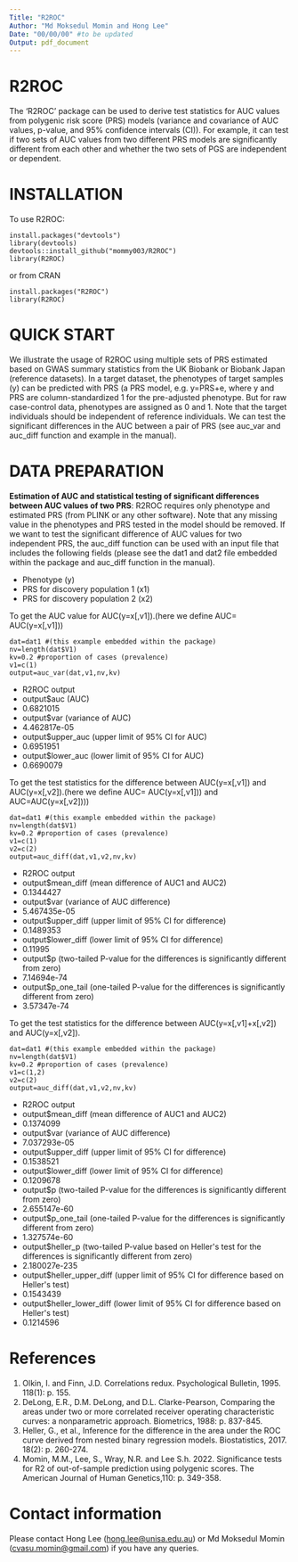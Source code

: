 ```yaml
---
Title: "R2ROC"
Author: "Md Moksedul Momin and Hong Lee"
Date: "00/00/00" #to be updated
Output: pdf_document
---
```


# R2ROC
The ‘R2ROC’ package can be used to derive test statistics for AUC values from polygenic risk score (PRS) models (variance and covariance of AUC values, p-value, and 95% confidence intervals (CI)). For example, it can test if two sets of AUC values from two different PRS models are significantly different from each other and whether the two sets of PGS are independent or dependent. 

# INSTALLATION
To use R2ROC:
```
install.packages("devtools")
library(devtools)
devtools::install_github("mommy003/R2ROC")
library(R2ROC)
```
 or from CRAN
```
install.packages("R2ROC") 
library(R2ROC)
```
# QUICK START
We illustrate the usage of R2ROC using multiple sets of PRS estimated based on GWAS summary statistics from the UK Biobank or Biobank Japan (reference datasets). In a target dataset, the phenotypes of target samples (y) can be predicted with PRS (a PRS model, e.g. y=PRS+e, where y and PRS are column-standardized 1 for the pre-adjusted phenotype. But for raw case-control data, phenotypes are assigned as 0 and 1. Note that the target individuals should be independent of reference individuals. We can test the significant differences in the AUC between a pair of PRS (see auc_var and auc_diff function and example in the manual).

# DATA PREPARATION
**Estimation of AUC and statistical testing of significant differences between AUC values of two PRS**:
R2ROC requires only phenotype and estimated PRS (from PLINK or any other software). Note that any missing value in the phenotypes and PRS tested in the model should be removed. If we want to test the significant difference of AUC values for two independent PRS, the auc_diff function can be used with an input file that includes the following fields (please see the dat1 and dat2 file embedded within the package and auc_diff function in the manual).
- Phenotype (y)
- PRS for discovery population 1 (x1)
- PRS for discovery population 2 (x2)

To get the AUC value for AUC(y=x[,v1]).(here we define AUC= AUC(y=x[,v1]))
```
dat=dat1 #(this example embedded within the package)
nv=length(dat$V1)
kv=0.2 #proportion of cases (prevalence)
v1=c(1)
output=auc_var(dat,v1,nv,kv)
```
- R2ROC output
- output$auc (AUC)
- 0.6821015
- output$var (variance of AUC)
- 4.462817e-05
- output$upper_auc (upper limit of 95% CI for AUC)
- 0.6951951
- output$lower_auc (lower limit of 95% CI for AUC)
- 0.6690079
  
To get the test statistics for the difference between AUC(y=x[,v1]) and AUC(y=x[,v2]).(here we define AUC= AUC(y=x[,v1])) and AUC=AUC(y=x[,v2])))
```
dat=dat1 #(this example embedded within the package)
nv=length(dat$V1)
kv=0.2 #proportion of cases (prevalence)
v1=c(1)
v2=c(2)
output=auc_diff(dat,v1,v2,nv,kv)
```
- R2ROC output
- output$mean_diff (mean difference of AUC1 and AUC2)
- 0.1344427
- output$var (variance of AUC difference)
- 5.467435e-05
- output$upper_diff (upper limit of 95% CI for difference)
- 0.1489353
- output$lower_diff (lower limit of 95% CI for difference)
- 0.11995
- output$p (two-tailed P-value for the differences is significantly different from zero)
- 7.14694e-74
- output$p_one_tail (one-tailed P-value for the differences is significantly different from zero)
- 3.57347e-74

To get the test statistics for the difference between AUC(y=x[,v1]+x[,v2]) and AUC(y=x[,v2]).
```
dat=dat1 #(this example embedded within the package)
nv=length(dat$V1)
kv=0.2 #proportion of cases (prevalence)
v1=c(1,2)
v2=c(2)
output=auc_diff(dat,v1,v2,nv,kv)
```
- R2ROC output
- output$mean_diff (mean difference of AUC1 and AUC2)
- 0.1374099
- output$var (variance of AUC difference)
- 7.037293e-05
- output$upper_diff (upper limit of 95% CI for difference)
- 0.1538521
- output$lower_diff (lower limit of 95% CI for difference)
- 0.1209678
- output$p (two-tailed P-value for the differences is significantly different from zero)
- 2.655147e-60
- output$p_one_tail (one-tailed P-value for the differences is significantly different from zero)
- 1.327574e-60
- output$heller_p (two-tailed P-value based on Heller's test for the differences is significantly different from zero)
- 2.180027e-235
- output$heller_upper_diff (upper limit of 95% CI for difference based on Heller's test)
- 0.1543439
- output$heller_lower_diff (lower limit of 95% CI for difference based on Heller's test)
- 0.1214596

# References
1. Olkin, I. and  Finn, J.D. Correlations redux. Psychological Bulletin, 1995. 118(1): p. 155.
2. DeLong, E.R., D.M. DeLong, and D.L. Clarke-Pearson, Comparing the areas under two or more correlated receiver operating characteristic curves: a nonparametric approach. Biometrics, 1988: p. 837-845.
3. Heller, G., et al., Inference for the difference in the area under the ROC curve derived from nested binary regression models. Biostatistics, 2017. 18(2): p. 260-274.
4. Momin, M.M., Lee, S., Wray, N.R. and Lee S.h. 2022. Significance tests for R2 of out-of-sample prediction using polygenic scores. The American Journal of Human Genetics,110: p. 349-358. 

# Contact information
Please contact Hong Lee (hong.lee@unisa.edu.au) or Md Moksedul Momin (cvasu.momin@gmail.com) if you have any queries.
